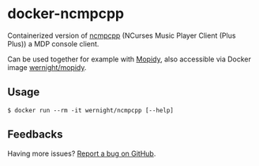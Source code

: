 docker-ncmpcpp
==============

Containerized version of [ncmpcpp](http://ncmpcpp.rybczak.net/screenshots.php) (NCurses Music Player Client (Plus Plus)) a MDP console client.

Can be used together for example with [Mopidy](https://www.mopidy.com/), also accessible via Docker image
[wernight/mopidy](https://registry.hub.docker.com/u/wernight/mopidy/).


Usage
-----

    $ docker run --rm -it wernight/ncmpcpp [--help]


Feedbacks
---------

Having more issues? [Report a bug on GitHub](https://github.com/wernight/docker-ncmpcpp/issues).
